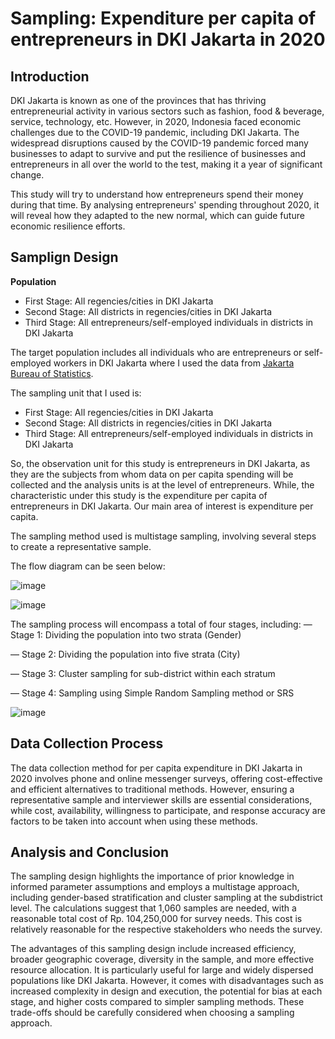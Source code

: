 # Sampling: Expenditure per capita of entrepreneurs in DKI Jakarta in 2020

## Introduction
DKI Jakarta is known as one of the provinces that has thriving entrepreneurial activity in various sectors such as fashion, food & beverage, service, technology, etc. However, in 2020, Indonesia faced economic challenges due to the COVID-19 pandemic, including DKI Jakarta. The widespread disruptions caused by the COVID-19 pandemic forced many businesses to adapt to survive and put the resilience of businesses and entrepreneurs in all over the world to the test, making it a year of significant change.

This study will try to understand how entrepreneurs spend their money during that time. By analysing entrepreneurs' spending throughout 2020, it will reveal how they adapted to the new normal, which can guide future economic resilience efforts.

## Samplign Design

**Population**
- First Stage: All regencies/cities in DKI Jakarta
- Second Stage: All districts in regencies/cities in DKI Jakarta
- Third Stage: All entrepreneurs/self-employed individuals in districts in DKI Jakarta

The target population includes all individuals who are entrepreneurs or self-employed workers in DKI Jakarta where I used the data from [Jakarta Bureau of Statistics](https://jakarta.bps.go.id/).

The sampling unit that I used is:
- First Stage: All regencies/cities in DKI Jakarta
- Second Stage: All districts in regencies/cities in DKI Jakarta
- Third Stage: All entrepreneurs/self-employed individuals in districts in DKI Jakarta

So, the observation unit for this study is entrepreneurs in DKI Jakarta, as they are the subjects from whom data on per capita spending will be collected and the analysis units is at the level of entrepreneurs. While, the characteristic under this study is the expenditure per capita of entrepreneurs in DKI Jakarta. Our main area of interest is expenditure per capita.

The sampling method used is multistage sampling, involving several steps to create a representative sample. 

The flow diagram can be seen below:

![image](https://github.com/rifaisyap/sampling_project/assets/134842689/e222d091-bc5e-47c8-815a-44ce2d41c498)

![image](https://github.com/rifaisyap/sampling_project/assets/134842689/ff397630-2322-49cd-b311-ac7eb01301a0)

The sampling process will encompass a total of four stages, including:
— Stage 1: Dividing the population into two strata (Gender)

— Stage 2: Dividing the population into five strata (City)

— Stage 3: Cluster sampling for sub-district within each stratum

— Stage 4: Sampling using Simple Random Sampling method or SRS

![image](https://github.com/rifaisyap/sampling_project/assets/134842689/8831c6cb-8137-4967-85cc-d4781d81cc77)

## Data Collection Process

The data collection method for per capita expenditure in DKI Jakarta in 2020 involves phone and online messenger surveys, offering cost-effective and efficient alternatives to traditional methods. However, ensuring a representative sample and interviewer skills are essential considerations, while cost, availability, willingness to participate, and response accuracy are factors to be taken into account when using these methods.


## Analysis and Conclusion
The sampling design highlights the importance of prior knowledge in informed parameter assumptions and employs a multistage approach, including gender-based stratification and cluster sampling at the subdistrict level. The calculations suggest that 1,060 samples are needed, with a reasonable total cost of Rp. 104,250,000 for survey needs. This cost is relatively reasonable for the respective stakeholders who needs the survey.

The advantages of this sampling design include increased efficiency, broader geographic coverage, diversity in the sample, and more effective resource allocation. It is particularly useful for large and widely dispersed populations like DKI Jakarta. However, it comes with disadvantages such as increased complexity in design and execution, the potential for bias at each stage, and higher costs compared to simpler sampling methods. These trade-offs should be carefully considered when choosing a sampling approach.



